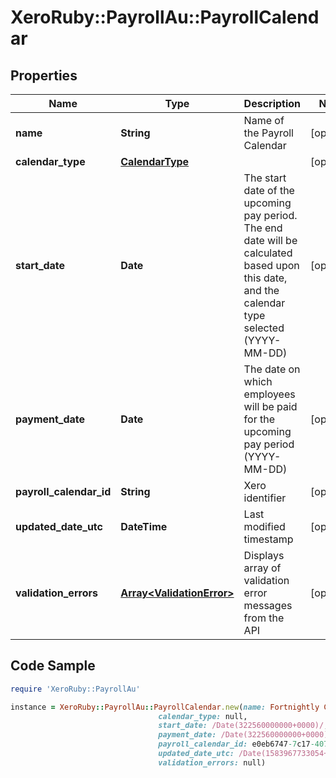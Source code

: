 # XeroRuby::PayrollAu::PayrollCalendar

## Properties

Name | Type | Description | Notes
------------ | ------------- | ------------- | -------------
**name** | **String** | Name of the Payroll Calendar | [optional] 
**calendar_type** | [**CalendarType**](CalendarType.md) |  | [optional] 
**start_date** | **Date** | The start date of the upcoming pay period. The end date will be calculated based upon this date, and the calendar type selected (YYYY-MM-DD) | [optional] 
**payment_date** | **Date** | The date on which employees will be paid for the upcoming pay period (YYYY-MM-DD) | [optional] 
**payroll_calendar_id** | **String** | Xero identifier | [optional] 
**updated_date_utc** | **DateTime** | Last modified timestamp | [optional] 
**validation_errors** | [**Array&lt;ValidationError&gt;**](ValidationError.md) | Displays array of validation error messages from the API | [optional] 

## Code Sample

```ruby
require 'XeroRuby::PayrollAu'

instance = XeroRuby::PayrollAu::PayrollCalendar.new(name: Fortnightly Calendar,
                                 calendar_type: null,
                                 start_date: /Date(322560000000+0000)/,
                                 payment_date: /Date(322560000000+0000)/,
                                 payroll_calendar_id: e0eb6747-7c17-4075-b804-989f8d4e5d39,
                                 updated_date_utc: /Date(1583967733054+0000)/,
                                 validation_errors: null)
```


